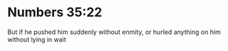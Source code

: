 # Numbers 35:22

But if he pushed him suddenly without enmity, or hurled anything on him without lying in wait
